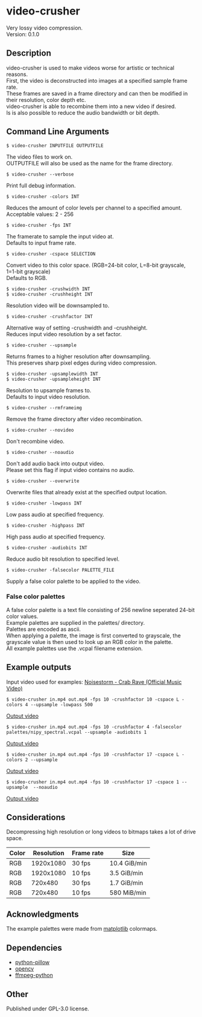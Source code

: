 # video-crusher

Very lossy video compression.  
Version: 0.1.0

## Description

video-crusher is used to make videos worse for artistic or technical reasons.  
First, the video is deconstructed into images at a specified sample frame rate.  
These frames are saved in a frame directory and can then be modified in their resolution, color depth etc.  
video-crusher is able to recombine them into a new video if desired.  
Is is also possible to reduce the audio bandwidth or bit depth.  

## Command Line Arguments

```
$ video-crusher INPUTFILE OUTPUTFILE
```
The video files to work on.  
OUTPUTFILE will also be used as the name for the frame directory.  


```
$ video-crusher --verbose
```  
Print full debug information.  


```
$ video-crusher -colors INT
```
Reduces the amount of color levels per channel to a specified amount.  
Acceptable values: 2 - 256  


```
$ video-crusher -fps INT
```
The framerate to sample the input video at.  
Defaults to input frame rate.  


```
$ video-crusher -cspace SELECTION
```
Convert video to this color space. (RGB=24-bit color, L=8-bit grayscale, 1=1-bit grayscale)  
Defaults to RGB.  


```
$ video-crusher -crushwidth INT
$ video-crusher -crushheight INT
```
Resolution video will be downsampled to.  


```
$ video-crusher -crushfactor INT
```  
Alternative way of setting -crushwidth and -crushheight.  
Reduces input video resolution by a set factor.  


```
$ video-crusher --upsample
```
Returns frames to a higher resolution after downsampling.  
This preserves sharp pixel edges during video compression.  


```
$ video-crusher -upsamplewidth INT
$ video-crusher -upsampleheight INT
``` 
Resolution to upsample frames to.   
Defaults to input video resolution.  


```
$ video-crusher --rmframeimg
```
Remove the frame directory after video recombination.  


```
$ video-crusher --novideo
```
Don't recombine video.  


```
$ video-crusher --noaudio
```
Don't add audio back into output video.  
Please set this flag if input video contains no audio.  


```
$ video-crusher --overwrite
```
Overwrite files that already exist at the specified output location.  


```
$ video-crusher -lowpass INT
```
Low pass audio at specified frequency.  


```
$ video-crusher -highpass INT
```
High pass audio at specified frequency.  


```
$ video-crusher -audiobits INT
```
Reduce audio bit resolution to specified level.  


```
$ video-crusher -falsecolor PALETTE_FILE
```
Supply a false color palette to be applied to the video.  

### False color palettes

A false color palette is a text file consisting of 256 newline seperated 24-bit color values.  
Example palettes are supplied in the palettes/ directory.  
Palettes are encoded as ascii.  
When applying a palette, the image is first converted to grayscale, the grayscale value is then used to look up an RGB color in the palette.  
All example palettes use the .vcpal filename extension.  

## Example outputs
Input video used for examples: [Noisestorm - Crab Rave (Official Music Video)](https://youtu.be/cE0wfjsybIQ)  
```
$ video-crusher in.mp4 out.mp4 -fps 10 -crushfactor 10 -cspace L -colors 4 --upsample -lowpass 500  
```
[Output video](https://youtu.be/iQYhlxVNbrg)  
```
$ video-crusher in.mp4 out.mp4 -fps 10 -crushfactor 4 -falsecolor palettes/nipy_spectral.vcpal --upsample -audiobits 1  
```
[Output video](https://youtu.be/iZBzmmg-jKQ)  
```
$ video-crusher in.mp4 out.mp4 -fps 10 -crushfactor 17 -cspace L -colors 2 --upsample  
```
[Output video](https://youtu.be/-ywP-9Joyqs)  
```
$ video-crusher in.mp4 out.mp4 -fps 10 -crushfactor 17 -cspace 1 --upsample  --noaudio
```
[Output video](https://youtu.be/DpW4GvWdQes)  

## Considerations

Decompressing high resolution or long videos to bitmaps takes a lot of drive space.

| Color | Resolution | Frame rate | Size         |
|-------|------------|------------|--------------|
| RGB   | 1920x1080  | 30 fps     | 10.4 GiB/min |
| RGB   | 1920x1080  | 10 fps     | 3.5 GiB/min  |
| RGB   | 720x480    | 30 fps     | 1.7 GiB/min  |
| RGB   | 720x480    | 10 fps     | 580 MiB/min  |

## Acknowledgments

The example palettes were made from [matplotlib](https://matplotlib.org/) colormaps.

## Dependencies

- [python-pillow](https://pillow.readthedocs.io/en/stable/)
- [opencv](https://docs.opencv.org/4.x/index.html)
- [ffmpeg-python](https://github.com/kkroening/ffmpeg-python)

## Other

Published under GPL-3.0 license.
